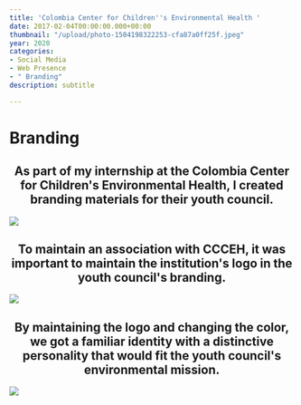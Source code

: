 ```yaml
---
title: 'Colombia Center for Children''s Environmental Health '
date: 2017-02-04T00:00:00.000+00:00
thumbnail: "/upload/photo-1504198322253-cfa87a0ff25f.jpeg"
year: 2020
categories:
- Social Media
- Web Presence
- " Branding"
description: subtitle

---
```

# Branding

<center><h2>As part of my internship at the Colombia Center for Children's Environmental Health, I created branding materials for their youth council.</h2></center>

![](/upload/1.png)

<center><h2>To maintain an association with CCCEH, it was important to maintain the institution's logo in the youth council's branding.</h2></center>

![](/upload/2.png)

<center><h2>By maintaining the logo and changing the color, we got a familiar identity with a distinctive personality that would fit the youth council's environmental mission.</h2></center>

![](/upload/3.png)